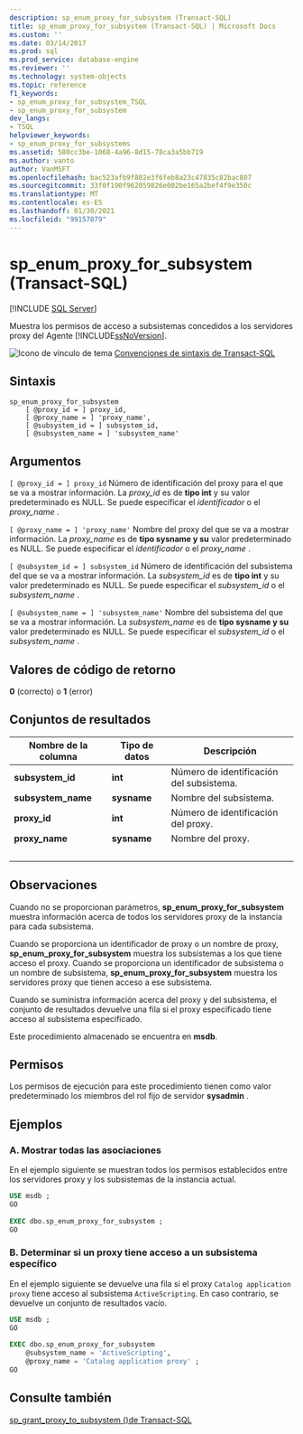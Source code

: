 ```yaml
---
description: sp_enum_proxy_for_subsystem (Transact-SQL)
title: sp_enum_proxy_for_subsystem (Transact-SQL) | Microsoft Docs
ms.custom: ''
ms.date: 03/14/2017
ms.prod: sql
ms.prod_service: database-engine
ms.reviewer: ''
ms.technology: system-objects
ms.topic: reference
f1_keywords:
- sp_enum_proxy_for_subsystem_TSQL
- sp_enum_proxy_for_subsystem
dev_langs:
- TSQL
helpviewer_keywords:
- sp_enum_proxy_for_subsystems
ms.assetid: 580cc3be-1068-4a96-8d15-78ca3a5bb719
ms.author: vanto
author: VanMSFT
ms.openlocfilehash: bac523afb9f802e3f6feb8a23c47835c82bac807
ms.sourcegitcommit: 33f0f190f962059826e002be165a2bef4f9e350c
ms.translationtype: MT
ms.contentlocale: es-ES
ms.lasthandoff: 01/30/2021
ms.locfileid: "99157079"
---
```

# <a name="sp_enum_proxy_for_subsystem-transact-sql"></a>sp_enum_proxy_for_subsystem (Transact-SQL)

[!INCLUDE [SQL Server](../../includes/applies-to-version/sqlserver.md)]

  Muestra los permisos de acceso a subsistemas concedidos a los servidores proxy del Agente [!INCLUDE[ssNoVersion](../../includes/ssnoversion-md.md)].  
  
 ![Icono de vínculo de tema](../../database-engine/configure-windows/media/topic-link.gif "Icono de vínculo de tema") [Convenciones de sintaxis de Transact-SQL](../../t-sql/language-elements/transact-sql-syntax-conventions-transact-sql.md)  
  
## <a name="syntax"></a>Sintaxis  
  
```  
sp_enum_proxy_for_subsystem  
    [ @proxy_id = ] proxy_id,  
    [ @proxy_name = ] 'proxy_name',  
    [ @subsystem_id = ] subsystem_id,  
    [ @subsystem_name = ] 'subsystem_name'  
```  
  
## <a name="arguments"></a>Argumentos  
`[ @proxy_id = ] proxy_id` Número de identificación del proxy para el que se va a mostrar información. La *proxy_id* es de **tipo int** y su valor predeterminado es NULL. Se puede especificar el *identificador* o el *proxy_name* .  
  
`[ @proxy_name = ] 'proxy_name'` Nombre del proxy del que se va a mostrar información. La *proxy_name* es de **tipo sysname y su** valor predeterminado es NULL. Se puede especificar el *identificador* o el *proxy_name* .  
  
`[ @subsystem_id = ] subsystem_id` Número de identificación del subsistema del que se va a mostrar información. La *subsystem_id* es de **tipo int** y su valor predeterminado es NULL. Se puede especificar el *subsystem_id* o el *subsystem_name* .  
  
`[ @subsystem_name = ] 'subsystem_name'` Nombre del subsistema del que se va a mostrar información. La *subsystem_name* es de **tipo sysname y su** valor predeterminado es NULL. Se puede especificar el *subsystem_id* o el *subsystem_name* .  
  
## <a name="return-code-values"></a>Valores de código de retorno  
 **0** (correcto) o **1** (error)  
  
## <a name="result-sets"></a>Conjuntos de resultados  
  
|Nombre de la columna|Tipo de datos|Descripción|  
|-----------------|---------------|-----------------|  
|**subsystem_id**|**int**|Número de identificación del subsistema.|  
|**subsystem_name**|**sysname**|Nombre del subsistema.|  
|**proxy_id**|**int**|Número de identificación del proxy.|  
|**proxy_name**|**sysname**|Nombre del proxy.|  
| &nbsp; | &nbsp; | &nbsp; |
  
## <a name="remarks"></a>Observaciones  
 Cuando no se proporcionan parámetros, **sp_enum_proxy_for_subsystem** muestra información acerca de todos los servidores proxy de la instancia para cada subsistema.  
  
 Cuando se proporciona un identificador de proxy o un nombre de proxy, **sp_enum_proxy_for_subsystem** muestra los subsistemas a los que tiene acceso el proxy. Cuando se proporciona un identificador de subsistema o un nombre de subsistema, **sp_enum_proxy_for_subsystem** muestra los servidores proxy que tienen acceso a ese subsistema.  
  
 Cuando se suministra información acerca del proxy y del subsistema, el conjunto de resultados devuelve una fila si el proxy especificado tiene acceso al subsistema especificado.  
  
 Este procedimiento almacenado se encuentra en **msdb**.  
  
## <a name="permissions"></a>Permisos  
 Los permisos de ejecución para este procedimiento tienen como valor predeterminado los miembros del rol fijo de servidor **sysadmin** .  
  
## <a name="examples"></a>Ejemplos  
  
### <a name="a-listing-all-associations"></a>A. Mostrar todas las asociaciones  
 En el ejemplo siguiente se muestran todos los permisos establecidos entre los servidores proxy y los subsistemas de la instancia actual.  
  
```sql
USE msdb ;  
GO  
  
EXEC dbo.sp_enum_proxy_for_subsystem ;  
GO  
```  
  
### <a name="b-determining-if-a-proxy-has-access-to-a-specific-subsystem"></a>B. Determinar si un proxy tiene acceso a un subsistema específico  
 En el ejemplo siguiente se devuelve una fila si el proxy `Catalog application proxy` tiene acceso al subsistema `ActiveScripting`. En caso contrario, se devuelve un conjunto de resultados vacío.  
  
```sql
USE msdb ;  
GO  
  
EXEC dbo.sp_enum_proxy_for_subsystem  
    @subsystem_name = 'ActiveScripting',  
    @proxy_name = 'Catalog application proxy' ;  
GO  
```  
  
## <a name="see-also"></a>Consulte también  
 [sp_grant_proxy_to_subsystem &#40;&#41;de Transact-SQL ](../../relational-databases/system-stored-procedures/sp-grant-proxy-to-subsystem-transact-sql.md)  
  
  

